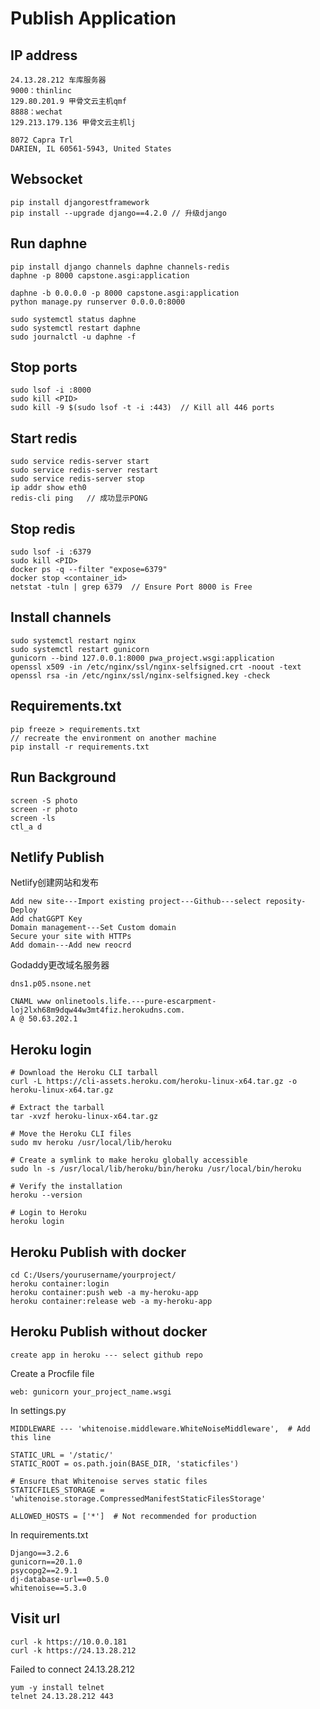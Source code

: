 # Publish Application
## IP address
```
24.13.28.212 车库服务器
9000：thinlinc
129.80.201.9 甲骨文云主机qmf
8888：wechat
129.213.179.136 甲骨文云主机lj
```
```
8072 Capra Trl
DARIEN, IL 60561-5943, United States
```
## Websocket
```
pip install djangorestframework
pip install --upgrade django==4.2.0 // 升级django
```
## Run daphne
```
pip install django channels daphne channels-redis
daphne -p 8000 capstone.asgi:application
```
```
daphne -b 0.0.0.0 -p 8000 capstone.asgi:application
python manage.py runserver 0.0.0.0:8000
```
```
sudo systemctl status daphne
sudo systemctl restart daphne
sudo journalctl -u daphne -f
```
## Stop ports
```
sudo lsof -i :8000
sudo kill <PID>
sudo kill -9 $(sudo lsof -t -i :443)  // Kill all 446 ports
```
## Start redis
```
sudo service redis-server start
sudo service redis-server restart
sudo service redis-server stop
ip addr show eth0
redis-cli ping	 // 成功显示PONG
```
## Stop redis
```
sudo lsof -i :6379
sudo kill <PID>
docker ps -q --filter "expose=6379"
docker stop <container_id>
netstat -tuln | grep 6379  // Ensure Port 8000 is Free
```

## Install channels
```
sudo systemctl restart nginx
sudo systemctl restart gunicorn
gunicorn --bind 127.0.0.1:8000 pwa_project.wsgi:application
openssl x509 -in /etc/nginx/ssl/nginx-selfsigned.crt -noout -text
openssl rsa -in /etc/nginx/ssl/nginx-selfsigned.key -check
```
## Requirements.txt
```
pip freeze > requirements.txt
// recreate the environment on another machine
pip install -r requirements.txt
```
## Run Background
```
screen -S photo
screen -r photo
screen -ls
ctl_a d
```
## Netlify Publish
Netlify创建网站和发布
```
Add new site---Import existing project---Github---select reposity-Deploy
Add chatGGPT Key
Domain management---Set Custom domain
Secure your site with HTTPs
Add domain---Add new reocrd
```
Godaddy更改域名服务器
```
dns1.p05.nsone.net
```
```
CNAML www onlinetools.life.---pure-escarpment-loj2lxh68m9dqw44w3mt4fiz.herokudns.com.
A @ 50.63.202.1
```
## Heroku login
```
# Download the Heroku CLI tarball
curl -L https://cli-assets.heroku.com/heroku-linux-x64.tar.gz -o heroku-linux-x64.tar.gz

# Extract the tarball
tar -xvzf heroku-linux-x64.tar.gz

# Move the Heroku CLI files
sudo mv heroku /usr/local/lib/heroku

# Create a symlink to make heroku globally accessible
sudo ln -s /usr/local/lib/heroku/bin/heroku /usr/local/bin/heroku

# Verify the installation
heroku --version

# Login to Heroku
heroku login
```
## Heroku Publish with docker
```
cd C:/Users/yourusername/yourproject/
heroku container:login
heroku container:push web -a my-heroku-app
heroku container:release web -a my-heroku-app
```
## Heroku Publish without docker
```
create app in heroku --- select github repo
```
Create a Procfile file
```
web: gunicorn your_project_name.wsgi
```
In settings.py
```
MIDDLEWARE --- 'whitenoise.middleware.WhiteNoiseMiddleware',  # Add this line

STATIC_URL = '/static/'
STATIC_ROOT = os.path.join(BASE_DIR, 'staticfiles')

# Ensure that Whitenoise serves static files
STATICFILES_STORAGE = 'whitenoise.storage.CompressedManifestStaticFilesStorage'

ALLOWED_HOSTS = ['*']  # Not recommended for production
```
In requirements.txt
```
Django==3.2.6
gunicorn==20.1.0
psycopg2==2.9.1
dj-database-url==0.5.0
whitenoise==5.3.0
```
## Visit url
```
curl -k https://10.0.0.181
curl -k https://24.13.28.212
```
Failed to connect 24.13.28.212
```
yum -y install telnet
telnet 24.13.28.212 443
```